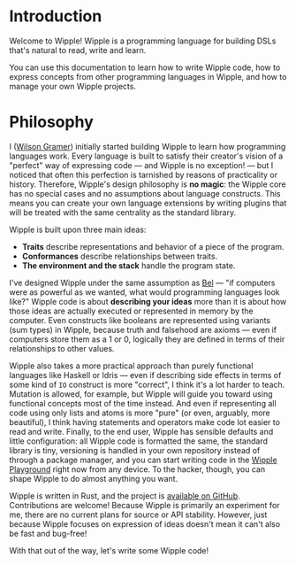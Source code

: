 # Introduction

Welcome to Wipple! Wipple is a programming language for building DSLs that's natural to read, write and learn.

You can use this documentation to learn how to write Wipple code, how to express concepts from other programming languages in Wipple, and how to manage your own Wipple projects.

# Philosophy

I ([Wilson Gramer](https://gramer.dev)) initially started building Wipple to learn how programming languages work. Every language is built to satisfy their creator's vision of a "perfect" way of expressing code — and Wipple is no exception! — but I noticed that often this perfection is tarnished by reasons of practicality or history. Therefore, Wipple's design philosophy is **no magic**: the Wipple core has no special cases and no assumptions about language constructs. This means you can create your own language extensions by writing plugins that will be treated with the same centrality as the standard library.

Wipple is built upon three main ideas:

- **Traits** describe representations and behavior of a piece of the program.
- **Conformances** describe relationships between traits.
- **The environment and the stack** handle the program state.

I've designed Wipple under the same assumption as [Bel](http://www.paulgraham.com/bel.html) — "if computers were as powerful as we wanted, what would programming languages look like?" Wipple code is about **describing your ideas** more than it is about how those ideas are actually executed or represented in memory by the computer. Even constructs like booleans are represented using variants (sum types) in Wipple, because truth and falsehood are axioms — even if computers store them as a 1 or 0, logically they are defined in terms of their relationships to other values.

Wipple also takes a more practical approach than purely functional languages like Haskell or Idris — even if describing side effects in terms of some kind of `IO` construct is more "correct", I think it's a lot harder to teach. Mutation is allowed, for example, but Wipple will guide you toward using functional concepts most of the time instead. And even if representing all code using only lists and atoms is more "pure" (or even, arguably, more beautiful), I think having statements and operators make code lot easier to read and write. Finally, to the end user, Wipple has sensible defaults and little configuration: all Wipple code is formatted the same, the standard library is tiny, versioning is handled in your own repository instead of through a package manager, and you can start writing code in the [Wipple Playground](https://playground.wipple.gramer.dev) right now from any device. To the hacker, though, you can shape Wipple to do almost anything you want.

Wipple is written in Rust, and the project is [available on GitHub](https://github.com/wipplelang/wipple). Contributions are welcome! Because Wipple is primarily an experiment for me, there are no current plans for source or API stability. However, just because Wipple focuses on expression of ideas doesn't mean it can't also be fast and bug-free!

With that out of the way, let's write some Wipple code!
